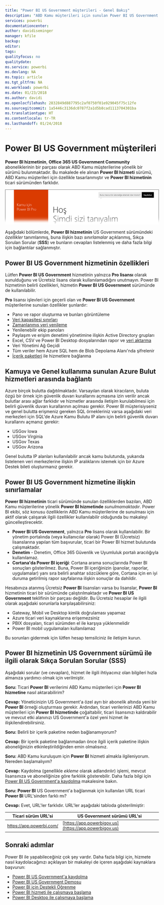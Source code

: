```yaml
---
title: "Power BI US Government müşterileri - Genel Bakış"
description: "ABD Kamu müşterileri için sunulan Power BI US Government hizmetine ilişkin özellikler ve sınırlamalar hakkında bilgi edinin"
services: powerbi
documentationcenter: 
author: davidiseminger
manager: kfile
backup: 
editor: 
tags: 
qualityfocus: no
qualitydate: 
ms.service: powerbi
ms.devlang: NA
ms.topic: article
ms.tgt_pltfrm: NA
ms.workload: powerbi
ms.date: 01/23/2018
ms.author: davidi
ms.openlocfilehash: 2832849d887795c2af0750f01e929045f75c12fe
ms.sourcegitcommit: 1a5446c3136dc0787f2a1d5b8cad1113704301ba
ms.translationtype: HT
ms.contentlocale: tr-TR
ms.lasthandoff: 01/24/2018
---
```

# <a name="power-bi-for-us-government-customers"></a>Power BI US Government müşterileri
**Power BI hizmetinin**, **Office 365 US Government Community** aboneliklerinin bir parçası olarak ABD Kamu müşterilerine yönelik bir sürümü bulunmaktadır. Bu makalede ele alınan **Power BI hizmeti** sürümü, ABD Kamu müşterileri için özellikle tasarlanmıştır ve **Power BI hizmetinin** ticari sürümünden farklıdır.

![](media/service-govus-overview/service_usgov_overview-1.png)

Aşağıdaki bölümlerde, **Power BI hizmetinin** US Government sürümündeki *özellikler* tanımlanmış, buna ilişkin bazı *sınırlamalar* açıklanmış, Sıkça Sorulan Sorular (**SSS**) ve bunların cevapları listelenmiş ve daha fazla bilgi için bağlantılar sağlanmıştır.

## <a name="features-of-power-bi-us-government"></a>Power BI US Government hizmetinin özellikleri
Lütfen **Power BI US Government** hizmetinin yalnızca **Pro lisansı** olarak sunulduğunu ve Ücretsiz lisans olarak kullanılamadığını unutmayın. Power BI hizmetinin belirli özellikleri, hizmetin **Power BI US Government** sürümünde de kullanılabilir.

**Pro** lisansı işlevleri için geçerli olan ve **Power BI US Government** müşterilerine sunulan özellikler şunlardır:

* Pano ve rapor oluşturma ve bunları görüntüleme
* [Veri kapasitesi sınırları](service-admin-manage-your-data-storage-in-power-bi.md)
* [Zamanlanmış veri yenileme](refresh-data.md)
* Yenilenebilir ekip panoları
* Paylaşım ve erişim denetimi yönetimine ilişkin Active Directory grupları
* Excel, CSV ve Power BI Desktop dosyalarından rapor ve [veri aktarma](service-get-data.md)
* Veri Yönetimi Ağ Geçidi
* Tüm veriler hem Azure SQL hem de Blob Depolama Alanı'nda şifrelenir
* [İçerik paketleri](service-connect-to-services.md) ile hizmetlere bağlanma

## <a name="connectivity-between-government-and-public-azure-cloud-services"></a>Kamuya ve Genel kullanıma sunulan Azure Bulut hizmetleri arasında bağlantı 

Azure birçok bulutta dağıtılmaktadır. Varsayılan olarak kiracıların, buluta özgü bir örnek için güvenlik duvarı kurallarını açmasına izin verilir ancak bulutlar arası ağlar farklıdır ve hizmetler arasında iletişim kurulabilmesi için belirli güvenlik duvarı kurallarının açılması gerekir. Power BI müşterisiyseniz ve genel bulutta erişmeniz gereken SQL örnekleriniz varsa aşağıdaki veri merkezleri için SQL'de Azure Kamu Bulutu IP alanı için belirli güvenlik duvarı kurallarını açmanız gerekir:

* USGov Iowa
* USGov Virginia
* USGov Texas
* USGov Arizona

Genel bulutta IP alanları kullanılabilir ancak kamu bulutunda, yukarıda listelenen veri merkezlerine ilişkin IP aralıklarını istemek için bir Azure Destek bileti oluşturmanız gerekir. 


## <a name="limitations-of-power-bi-us-government"></a>Power BI US Government hizmetine ilişkin sınırlamalar
**Power BI hizmetinin** ticari sürümünde sunulan özelliklerden bazıları, ABD Kamu müşterilerine yönelik **Power BI hizmetinde** *sunulmamaktadır*. Power BI ekibi, söz konusu özelliklerin ABD Kamu müşterilerine de sunulması için aktif olarak çalışarak ilgili özellikler kullanılabilir olduğunda bu makaleyi güncelleştirecektir.

* **Power BI US Government**, yalnızca **Pro** lisans olarak kullanılabilir. Bir yönetim portalında (veya kullanıcılar olarak) Power BI (Ücretsiz) lisanslarına yapılan tüm başvurular, ticari bir Power BI hizmet bulutunda çalışmaktadır.
* **Denetim** - Denetim, Office 365 Güvenlik ve Uyumluluk portalı aracılığıyla kullanılamaz.
* **Cortana'da Power BI içeriği**: Cortana arama sonuçlarında Power BI sonuçları gösterilmez. Buna, Power BI içeriğinizin (panolar, raporlar, uygulamalar) yanı sıra belirli anahtar sözcüklere göre, Cortana için en iyi duruma getirilmiş rapor sayfalarına ilişkin sonuçlar da dahildir.

Hesabınıza atanmış Ücretsiz **Power BI** lisansları varsa bu lisanslar, **Power BI** hizmetinin ticari bir sürümünde çalıştırılmaktadır ve **Power BI US Government** teklifinin bir parçası değildir. Bu Ücretsiz hesaplar ile ilgili olarak aşağıdaki sorunlarla karşılaşabilirsiniz:

* Gateway, Mobil ve Desktop kimlik doğrulaması yapamaz
* Azure ticari veri kaynaklarına erişemezsiniz
* PBIX dosyaları, ticari sürümden el ile karşıya yüklenmelidir
* Power BI mobil uygulamaları kullanılamaz

Bu sorunları gidermek için lütfen hesap temsilciniz ile iletişim kurun.

## <a name="frequently-asked-questions-faq-for-the-us-government-version-of-the-power-bi-service"></a>Power BI hizmetinin US Government sürümü ile ilgili olarak Sıkça Sorulan Sorular (SSS)
Aşağıdaki sorular (ve cevapları), hizmet ile ilgili ihtiyacınız olan bilgileri hızla almanıza yardımcı olmak için verilmiştir.

**Soru:** Ticari **Power BI** verilerimi ABD Kamu müşterileri için **Power BI hizmetine** nasıl aktarabilirim?

**Cevap:** Yöneticinizin US Government'a özel ayrı bir abonelik altında yeni bir **Power BI** örneği oluşturması gerekir. Ardından, ticari verilerinizi ABD Kamu müşterileri için **Power BI hizmetinde** çoğaltabilir, ticari lisansınızı kaldırabilir ve mevcut etki alanınızı US Government'a özel yeni hizmet ile ilişkilendirebilirsiniz.

**Soru:** Belirli bir içerik paketine neden bağlanamıyorum?

**Cevap:** Bir içerik paketine bağlanmadan önce ilgili içerik paketine ilişkin aboneliğinizin etkinleştirildiğinden emin olmalısınız.

**Soru:** ABD Kamu kuruluşum için **Power BI** hizmeti almakla ilgileniyorum. Nereden başlamalıyım?

**Cevap:** Kaydolma (genellikle *ekleme* olarak adlandırılır) işlemi, mevcut lisansınıza ve aboneliğinize göre farklılık gösterebilir. Daha fazla bilgi için [Power BI US Government'a kaydolma](service-govus-signup.md) makalesine bakın.

**Soru:** **Power BI** US Government'a bağlanmak için kullanılan URL ticari **Power BI** URL'sinden farklı mı?

**Cevap:** Evet, URL'ler farklıdır. URL'ler aşağıdaki tabloda gösterilmiştir:

| Ticari sürüm URL'si | US Government sürümü URL'si |
| --- | --- |
| https://app.powerbi.com/ |[https://app.powerbigov.us](https://app.powerbigov.us) |

## <a name="next-steps"></a>Sonraki adımlar
Power BI ile yapabileceğiniz çok şey vardır. Daha fazla bilgi için, hizmete nasıl kaydolacağınızı açıklayan bir makaleyi de içeren aşağıdaki kaynaklara başvurun:

* [Power BI US Government'a kaydolma](service-govus-signup.md)
* <a href="https://channel9.msdn.com/Blogs/Azure/Cognitive-Services-HDInsight-and-Power-BI-on-Azure-Government">Power BI US Government Demosu</a>
* [Power BI için Destekli Öğrenme](guided-learning/gettingstarted.yml#step-1)
* [Power BI hizmeti ile çalışmaya başlama](service-get-started.md)
* [Power BI Desktop ile çalışmaya başlama](desktop-getting-started.md)

